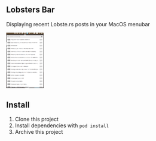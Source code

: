## Lobsters Bar

Displaying recent Lobste.rs posts in your MacOS menubar

<img src="pictures/img_001.png" width="100">

## Install

1. Clone this project
2. Install dependencies with `pod install`
3. Archive this project


